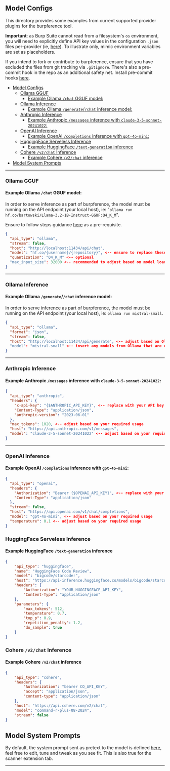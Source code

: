 ## Model Configs

This directory provides some examples from current supported provider plugins for the burpference tool.

**Important**: as Burp Suite cannot read from a filesystem's `os` environment, you will need to explicitly define API key values in the configuration `.json` files per-provider (ie, [here](https://github.com/dreadnode/burpference/blob/aafd5ec63af2d658cac2235c5d61ef6238fa6501/configs/anthropic_claude_3_sonnet_20240229.json#L4)). To illustrate only, mimic environment variables are set as placeholders.

If you intend to fork or contribute to burpference, ensure that you have excluded the files from git tracking via `.gitignore`. There's also a pre-commit hook in the repo as an additional safety net. Install pre-commit hooks [here](https://pre-commit.com/#install).

- [Model Configs](#model-configs)
  - [Ollama GGUF](#ollama-gguf)
    - [Example Ollama `/chat` GGUF model:](#example-ollama-chat-gguf-model)
  - [Ollama Inference](#ollama-inference)
    - [Example Ollama `/generate`/`/chat` inference model:](#example-ollama-generatechat-inference-model)
  - [Anthropic Inference](#anthropic-inference)
    - [Example Anthropic `/messages` inference with `claude-3-5-sonnet-20241022`:](#example-anthropic-messages-inference-with-claude-3-5-sonnet-20241022)
  - [OpenAI Inference](#openai-inference)
    - [Example OpenAI `/completions` inference with `gpt-4o-mini`:](#example-openai-completions-inference-with-gpt-4o-mini)
  - [HuggingFace Serveless Inference](#huggingface-serveless-inference)
    - [Example HuggingFace `/text-generation` inference](#example-huggingface-text-generation-inference)
  - [Cohere `/v2/chat` Inference](#cohere-v2chat-inference)
    - [Example Cohere `/v2/chat` inference](#example-cohere-v2chat-inference)
- [Model System Prompts](#model-system-prompts)

---

### Ollama GGUF

#### Example Ollama `/chat` GGUF model:

In order to serve inference as part of burpference, the model must be running on the API endpoint (your local host), ie: "`ollama run hf.co/bartowski/Llama-3.2-1B-Instruct-GGUF:Q4_K_M`".

Ensure to follow steps guidance [here](https://huggingface.co/docs/hub/en/ollama) as a pre-requisite.

```json
{
  "api_type": "ollama",
  "stream": false,
  "host": "http://localhost:11434/api/chat",
  "model": "hf.co/{username}/{repository}", <-- ensure to replace these variables
  "quantization": "Q4_K_M" <-- optional
  "max_input_size": 32000 <-- recommended to adjust based on model loaded and ollama restrictions
}
```

---

### Ollama Inference

#### Example Ollama `/generate`/`/chat` inference model:

In order to serve inference as part of burpference, the model must be running on the API endpoint (your local host), ie: `ollama run mistral-small`.

```json
{
  "api_type": "ollama",
  "format": "json",
  "stream": false,
  "host": "http://localhost:11434/api/generate", <-- adjust based on Ollama API settings, ie: http://localhost:11434/api/chat
  "model": "mistral-small" <-- insert any models from Ollama that are on your local machine
}
```

---

### Anthropic Inference

#### Example Anthropic `/messages` inference with `claude-3-5-sonnet-20241022`:

```json
{
  "api_type": "anthropic",
  "headers": {
    "x-api-key": "{$ANTHROPIC_API_KEY}", <-- replace with your API key in the local config file
    "Content-Type": "application/json",
    "anthropic-version": "2023-06-01"
  },
  "max_tokens": 1020, <-- adjust based on your required usage
  "host": "https://api.anthropic.com/v1/messages",
  "model": "claude-3-5-sonnet-20241022" <-- adjust based on your required usage
}
```

---

### OpenAI Inference

#### Example OpenAI `/completions` inference with `gpt-4o-mini`:

```json
{
  "api_type": "openai",
  "headers": {
    "Authorization": "Bearer {$OPENAI_API_KEY}", <-- replace with your API key in the local config file
    "Content-Type": "application/json"
  },
  "stream": false,
  "host": "https://api.openai.com/v1/chat/completions",
  "model": "gpt-4o-mini", <-- adjust based on your required usage
  "temperature": 0.1 <-- adjust based on your required usage
}
```

### HuggingFace Serveless Inference

#### Example HuggingFace `/text-generation` inference

```json
{
    "api_type": "huggingface",
    "name": "HuggingFace Code Review",
    "model": "bigcode/starcoder",
    "host": "https://api-inference.huggingface.co/models/bigcode/starcoder",
    "headers": {
        "Authorization": "YOUR_HUGGINGFACE_API_KEY",
        "Content-Type": "application/json"
    },
    "parameters": {
        "max_tokens": 512,
        "temperature": 0.7,
        "top_p": 0.9,
        "repetition_penalty": 1.2,
        "do_sample": true
    }
}
```

### Cohere `/v2/chat` Inference

#### Example Cohere `/v2/chat` inference

```json
{
    "api_type": "cohere",
    "headers": {
        "Authorization": "bearer CO_API_KEY",
        "accept": "application/json",
        "content-type": "application/json"
    },
    "host": "https://api.cohere.com/v2/chat",
    "model": "command-r-plus-08-2024",
    "stream": false
}
```

## Model System Prompts

By default, the system prompt sent as pretext to the model is defined [here](../prompts/proxy_prompt.txt), feel free to edit, tune and tweak as you see fit. This is also true for the scanner extension tab.

---